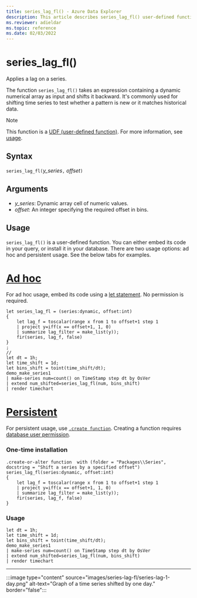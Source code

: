 ```yaml
---
title: series_lag_fl() - Azure Data Explorer
description: This article describes series_lag_fl() user-defined function in Azure Data Explorer.
ms.reviewer: adieldar
ms.topic: reference
ms.date: 02/03/2022
---
```

# series_lag_fl()

Applies a lag on a series.

The function `series_lag_fl()` takes an expression containing a dynamic numerical array as input and shifts it backward. It's commonly used for shifting time series to test whether a pattern is new or it matches historical data.

> [!NOTE]
> This function is a [UDF (user-defined function)](../query/functions/user-defined-functions.md). For more information, see [usage](#usage).

## Syntax

`series_lag_fl(`*y_series*`,` *offset*`)`
  
## Arguments

* *y_series*: Dynamic array cell of numeric values.
* *offset*: An integer specifying the required offset in bins.

## Usage

`series_lag_fl()` is a user-defined function. You can either embed its code in your query, or install it in your database. There are two usage options: ad hoc and persistent usage. See the below tabs for examples.

# [Ad hoc](#tab/adhoc)

For ad hoc usage, embed its code using a [let statement](../query/letstatement.md). No permission is required.

<!-- csl: https://help.kusto.windows.net/Samples -->
```kusto
let series_lag_fl = (series:dynamic, offset:int)
{
    let lag_f = toscalar(range x from 1 to offset+1 step 1
    | project y=iff(x == offset+1, 1, 0)
    | summarize lag_filter = make_list(y));
    fir(series, lag_f, false)
}
;
//
let dt = 1h;
let time_shift = 1d;
let bins_shift = toint(time_shift/dt);
demo_make_series1
| make-series num=count() on TimeStamp step dt by OsVer
| extend num_shifted=series_lag_fl(num, bins_shift)
| render timechart
```

# [Persistent](#tab/persistent)

For persistent usage, use [`.create function`](../management/create-function.md). Creating a function requires [database user permission](../management/access-control/role-based-authorization.md).

### One-time installation

<!-- csl: https://help.kusto.windows.net/Samples -->
```kusto
.create-or-alter function  with (folder = "Packages\\Series", docstring = "Shift a series by a specified offset")
series_lag_fl(series:dynamic, offset:int)
{
    let lag_f = toscalar(range x from 1 to offset+1 step 1
    | project y=iff(x == offset+1, 1, 0)
    | summarize lag_filter = make_list(y));
    fir(series, lag_f, false)
} 
```

### Usage

<!-- csl: https://help.kusto.windows.net/Samples -->
```kusto
let dt = 1h;
let time_shift = 1d;
let bins_shift = toint(time_shift/dt);
demo_make_series1
| make-series num=count() on TimeStamp step dt by OsVer
| extend num_shifted=series_lag_fl(num, bins_shift)
| render timechart
```

---

:::image type="content" source="images/series-lag-fl/series-lag-1-day.png" alt-text="Graph of a time series shifted by one day." border="false":::
